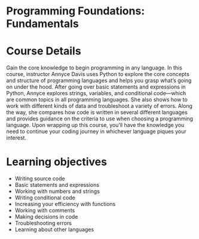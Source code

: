 # Programming Foundations: Fundamentals

# Course Details
Gain the core knowledge to begin programming in any language. In this course, instructor Annyce Davis uses Python to explore the core concepts and structure of programming languages and helps you grasp what’s going on under the hood. After going over basic statements and expressions in Python, Annyce explores strings, variables, and conditional code—which are common topics in all programming languages. She also shows how to work with different kinds of data and troubleshoot a variety of errors. Along the way, she compares how code is written in several different languages and provides guidance on the criteria to use when choosing a programming language. Upon wrapping up this course, you’ll have the knowledge you need to continue your coding journey in whichever language piques your interest.

# Learning objectives
* Writing source code
* Basic statements and expressions
* Working with numbers and strings
* Writing conditional code
* Increasing your efficiency with functions
* Working with comments
* Making decisions in code
* Troubleshooting errors
* Learning about other languages